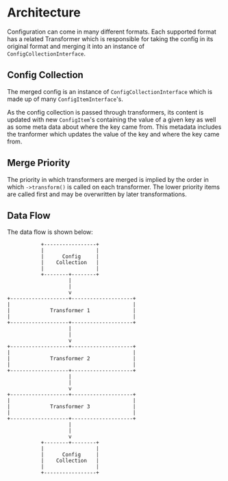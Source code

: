 # Architecture

Configuration can come in many different formats. Each supported format has a related Transformer which is responsible for taking the config in its original format and merging it into an instance of `ConfigCollectionInterface`. 

## Config Collection

The merged config is an instance of `ConfigCollectionInterface` which is made up of many `ConfigItemInterface`'s.

As the config collection is passed through transformers, its content is updated with new `ConfigItem`'s containing the value of a given key as well as some meta data about where the key came from. This metadata includes the tranformer which updates the value of the key and where the key came from.

## Merge Priority

The priority in which transformers are merged is implied by the order in which `->transform()` is called on each transformer. The lower priority items are called first and may be overwritten by later transformations.

## Data Flow

The data flow is shown below:

```
           +-----------------+
           |                 |
           |      Config     |
           |    Collection   |
           |                 |
           +--------+--------+
                    |
                    |
                    v
+-------------------+--------------------+
|                                        |
|             Transformer 1              |
|                                        |
+-------------------+--------------------+
                    |
                    |
                    v
+-------------------+--------------------+
|                                        |
|             Transformer 2              |
|                                        |
+-------------------+--------------------+
                    |
                    |
                    v
+-------------------+--------------------+
|                                        |
|             Transformer 3              |
|                                        |
+-------------------+--------------------+
                    |
                    |
                    v
           +--------+--------+
           |                 |
           |      Config     |
           |    Collection   |
           |                 |
           +-----------------+
```
